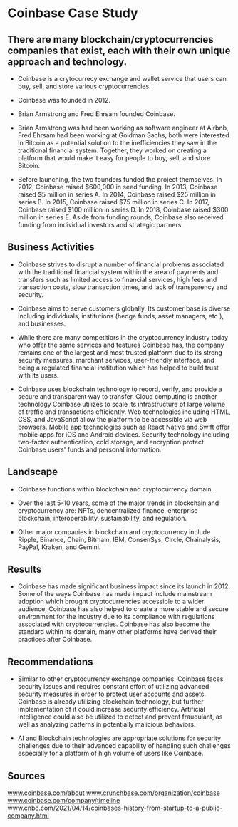 # Coinbase Case Study

## There are many blockchain/cryptocurrencies companies that exist, each with their own unique approach and technology.

* Coinbase is a crytocurrecy exchange and wallet service that users can buy, sell, and store various cryptocurrencies.

* Coinbase was founded in 2012.

* Brian Armstrong and Fred Ehrsam founded Coinbase.

* Brian Armstrong was had been working as software angineer at Airbnb, Fred Ehrsam had been working at Goldman Sachs, both were interested in Bitcoin as a potential solution to the inefficiencies they saw in the traditional financial system. Together, they worked on creating a platform that would make it easy for people to buy, sell, and store Bitcoin.

* Before launching, the two founders funded the project themselves. 
    In 2012, Coinbase raised $600,000 in seed funding. 
    In 2013, Coinbase raised $5 million in series A. 
    In 2014, Coinbase raised $25 million in series B. 
    In 2015, Coinbase raised $75 million in series C. 
    In 2017, Coinbase raised $100 million in series D. 
    In 2018, Coinbase raised $300 million in series E.
    Aside from funding rounds, Coinbase also received funding from individual investors and strategic partners.


## Business Activities

* Coinbase strives to disrupt a number of financial problems associated with the traditional financial system within the area of payments and transfers such as limited access to financial services, high fees and transaction costs, slow transaction times, and lack of transparency and security.

* Coinbase aims to serve customers globally. Its customer base is diverse including individuals, institutions (hedge funds, asset managers, etc.), and businesses. 

* While there are many competitiors in the cryptocurrency industry today who offer the same services and features Coinbase has, the company remains one of the largest and most trusted platform due to its strong security measures, marchant services, user-friendly interface, and being a regulated financial institution which has helped to build trust with its users.

* Coinbase uses blockchain technology to record, verify, and provide a secure and transparent way to transfer. 
    Cloud computing is another technology Coinbase utilizes to scale its infrastructure of large volume of traffic and transactions efficiently. 
    Web technologies including HTML, CSS, and JavaScript allow the platform to be accessible via web browsers. 
    Mobile app technologies such as React Native and Swift offer mobile apps for iOS and Android devices. 
    Security technology including two-factor authentication, cold storage, and encryption protect Coinbase users' funds and personal information.


## Landscape

* Coinbase functions within blockchain and cryptocurrency domain.

* Over the last 5-10 years, some of the major trends in blockchain and cryptocurrency are: NFTs, dencentralized finance, enterprise blockchain, interoperability, sustainability, and regulation.

* Other major companies in blockchain and cryptocurrency include Ripple, Binance, Chain, Bitmain, IBM, ConsenSys, Circle, Chainalysis, PayPal, Kraken, and Gemini.


## Results

* Coinbase has made significant business impact since its launch in 2012. Some of the ways Coinbase has made impact include mainstream adoption which brought cryptocurrencies accessible to a wider audience, Coinbase has also helped to create a more stable and secure environment for the industry due to its compliance with regulations associated with cryptocurrencies. Coinbase has also become the standard within its domain, many other platforms have derived their practices after Coinbase.


## Recommendations

* Similar to other cryptocurrency exchange companies, Coinbase faces security issues and requires constant effort of utilizing advanced security measures in order to protect user accounts and assets. Coinbase is already utilizing blockchain technology, but further implementation of it could increase security efficiency. Artificial intelligence could also be utilized to detect and prevent fraudulant, as well as analyzing patterns in potentially malicious behaviors.

* AI and Blockchain technologies are appropriate solutions for security challenges due to their advanced capability of handling such challenges especially for a platform of high volume of users like Coinbase.

## Sources

www.coinbase.com/about
www.crunchbase.com/organization/coinbase
www.coinbase.com/company/timeline
www.cnbc.com/2021/04/14/coinbases-history-from-startup-to-a-public-company.html

